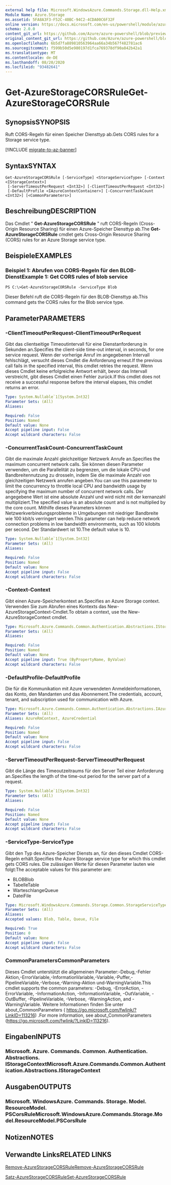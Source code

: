 ```yaml
---
external help file: Microsoft.WindowsAzure.Commands.Storage.dll-Help.xml
Module Name: Azure.Storage
ms.assetid: 5FA8A3F3-F52C-40BC-94C2-4CDA00C6F32F
online version: https://docs.microsoft.com/en-us/powershell/module/azure.storage/get-azurestoragecorsrule
schema: 2.0.0
content_git_url: https://github.com/Azure/azure-powershell/blob/preview/src/Storage/Commands.Storage/help/Get-AzureStorageCORSRule.md
original_content_git_url: https://github.com/Azure/azure-powershell/blob/preview/src/Storage/Commands.Storage/help/Get-AzureStorageCORSRule.md
ms.openlocfilehash: 6b5d7fa889810563964aa66a34b567f482781ac6
ms.sourcegitcommit: f599b50d5e980197d1fca769378df90a842b42a1
ms.translationtype: MT
ms.contentlocale: de-DE
ms.lasthandoff: 08/20/2020
ms.locfileid: "93482641"
---
```

# <span data-ttu-id="352d5-101">Get-AzureStorageCORSRule</span><span class="sxs-lookup"><span data-stu-id="352d5-101">Get-AzureStorageCORSRule</span></span>

## <span data-ttu-id="352d5-102">Synopsis</span><span class="sxs-lookup"><span data-stu-id="352d5-102">SYNOPSIS</span></span>
<span data-ttu-id="352d5-103">Ruft CORS-Regeln für einen Speicher Diensttyp ab.</span><span class="sxs-lookup"><span data-stu-id="352d5-103">Gets CORS rules for a Storage service type.</span></span>

[!INCLUDE [migrate-to-az-banner](../../includes/migrate-to-az-banner.md)]

## <span data-ttu-id="352d5-104">Syntax</span><span class="sxs-lookup"><span data-stu-id="352d5-104">SYNTAX</span></span>

```
Get-AzureStorageCORSRule [-ServiceType] <StorageServiceType> [-Context <IStorageContext>]
 [-ServerTimeoutPerRequest <Int32>] [-ClientTimeoutPerRequest <Int32>]
 [-DefaultProfile <IAzureContextContainer>] [-ConcurrentTaskCount <Int32>] [<CommonParameters>]
```

## <span data-ttu-id="352d5-105">Beschreibung</span><span class="sxs-lookup"><span data-stu-id="352d5-105">DESCRIPTION</span></span>
<span data-ttu-id="352d5-106">Das Cmdlet " **Get-AzureStorageCORSRule** " ruft CORS-Regeln (Cross-Origin Resource Sharing) für einen Azure-Speicher Diensttyp ab.</span><span class="sxs-lookup"><span data-stu-id="352d5-106">The **Get-AzureStorageCORSRule** cmdlet gets Cross-Origin Resource Sharing (CORS) rules for an Azure Storage service type.</span></span>

## <span data-ttu-id="352d5-107">Beispiele</span><span class="sxs-lookup"><span data-stu-id="352d5-107">EXAMPLES</span></span>

### <span data-ttu-id="352d5-108">Beispiel 1: Abrufen von CORS-Regeln für den BLOB-Dienst</span><span class="sxs-lookup"><span data-stu-id="352d5-108">Example 1: Get CORS rules of blob service</span></span>
```
PS C:\>Get-AzureStorageCORSRule -ServiceType Blob
```

<span data-ttu-id="352d5-109">Dieser Befehl ruft die CORS-Regeln für den BLOB-Diensttyp ab.</span><span class="sxs-lookup"><span data-stu-id="352d5-109">This command gets the CORS rules for the Blob service type.</span></span>

## <span data-ttu-id="352d5-110">Parameter</span><span class="sxs-lookup"><span data-stu-id="352d5-110">PARAMETERS</span></span>

### <span data-ttu-id="352d5-111">-ClientTimeoutPerRequest</span><span class="sxs-lookup"><span data-stu-id="352d5-111">-ClientTimeoutPerRequest</span></span>
<span data-ttu-id="352d5-112">Gibt das clientseitige Timeoutintervall für eine Dienstanforderung in Sekunden an.</span><span class="sxs-lookup"><span data-stu-id="352d5-112">Specifies the client-side time-out interval, in seconds, for one service request.</span></span>
<span data-ttu-id="352d5-113">Wenn der vorherige Anruf im angegebenen Intervall fehlschlägt, versucht dieses Cmdlet die Anforderung erneut.</span><span class="sxs-lookup"><span data-stu-id="352d5-113">If the previous call fails in the specified interval, this cmdlet retries the request.</span></span>
<span data-ttu-id="352d5-114">Wenn dieses Cmdlet keine erfolgreiche Antwort erhält, bevor das Intervall verstreicht, gibt dieses Cmdlet einen Fehler zurück.</span><span class="sxs-lookup"><span data-stu-id="352d5-114">If this cmdlet does not receive a successful response before the interval elapses, this cmdlet returns an error.</span></span>

```yaml
Type: System.Nullable`1[System.Int32]
Parameter Sets: (All)
Aliases:

Required: False
Position: Named
Default value: None
Accept pipeline input: False
Accept wildcard characters: False
```

### <span data-ttu-id="352d5-115">-ConcurrentTaskCount</span><span class="sxs-lookup"><span data-stu-id="352d5-115">-ConcurrentTaskCount</span></span>
<span data-ttu-id="352d5-116">Gibt die maximale Anzahl gleichzeitiger Netzwerk Anrufe an.</span><span class="sxs-lookup"><span data-stu-id="352d5-116">Specifies the maximum concurrent network calls.</span></span>
<span data-ttu-id="352d5-117">Sie können diesen Parameter verwenden, um die Parallelität zu begrenzen, um die lokale CPU-und Bandbreitennutzung zu drosseln, indem Sie die maximale Anzahl von gleichzeitigen Netzwerk anrufen angeben.</span><span class="sxs-lookup"><span data-stu-id="352d5-117">You can use this parameter to limit the concurrency to throttle local CPU and bandwidth usage by specifying the maximum number of concurrent network calls.</span></span>
<span data-ttu-id="352d5-118">Der angegebene Wert ist eine absolute Anzahl und wird nicht mit der kernanzahl multipliziert.</span><span class="sxs-lookup"><span data-stu-id="352d5-118">The specified value is an absolute count and is not multiplied by the core count.</span></span>
<span data-ttu-id="352d5-119">Mithilfe dieses Parameters können Netzwerkverbindungsprobleme in Umgebungen mit niedriger Bandbreite wie 100 kbit/s verringert werden.</span><span class="sxs-lookup"><span data-stu-id="352d5-119">This parameter can help reduce network connection problems in low bandwidth environments, such as 100 kilobits per second.</span></span>
<span data-ttu-id="352d5-120">Der Standardwert ist 10.</span><span class="sxs-lookup"><span data-stu-id="352d5-120">The default value is 10.</span></span>

```yaml
Type: System.Nullable`1[System.Int32]
Parameter Sets: (All)
Aliases:

Required: False
Position: Named
Default value: None
Accept pipeline input: False
Accept wildcard characters: False
```

### <span data-ttu-id="352d5-121">-Context</span><span class="sxs-lookup"><span data-stu-id="352d5-121">-Context</span></span>
<span data-ttu-id="352d5-122">Gibt einen Azure-Speicherkontext an.</span><span class="sxs-lookup"><span data-stu-id="352d5-122">Specifies an Azure Storage context.</span></span>
<span data-ttu-id="352d5-123">Verwenden Sie zum Abrufen eines Kontexts das New-AzureStorageContext-Cmdlet.</span><span class="sxs-lookup"><span data-stu-id="352d5-123">To obtain a context, use the New-AzureStorageContext cmdlet.</span></span>

```yaml
Type: Microsoft.Azure.Commands.Common.Authentication.Abstractions.IStorageContext
Parameter Sets: (All)
Aliases:

Required: False
Position: Named
Default value: None
Accept pipeline input: True (ByPropertyName, ByValue)
Accept wildcard characters: False
```

### <span data-ttu-id="352d5-124">-DefaultProfile</span><span class="sxs-lookup"><span data-stu-id="352d5-124">-DefaultProfile</span></span>
<span data-ttu-id="352d5-125">Die für die Kommunikation mit Azure verwendeten Anmeldeinformationen, das Konto, den Mandanten und das Abonnement.</span><span class="sxs-lookup"><span data-stu-id="352d5-125">The credentials, account, tenant, and subscription used for communication with Azure.</span></span>

```yaml
Type: Microsoft.Azure.Commands.Common.Authentication.Abstractions.IAzureContextContainer
Parameter Sets: (All)
Aliases: AzureRmContext, AzureCredential

Required: False
Position: Named
Default value: None
Accept pipeline input: False
Accept wildcard characters: False
```

### <span data-ttu-id="352d5-126">-ServerTimeoutPerRequest</span><span class="sxs-lookup"><span data-stu-id="352d5-126">-ServerTimeoutPerRequest</span></span>
<span data-ttu-id="352d5-127">Gibt die Länge des Timeoutzeitraums für den Server Teil einer Anforderung an.</span><span class="sxs-lookup"><span data-stu-id="352d5-127">Specifies the length of the time-out period for the server part of a request.</span></span>

```yaml
Type: System.Nullable`1[System.Int32]
Parameter Sets: (All)
Aliases:

Required: False
Position: Named
Default value: None
Accept pipeline input: False
Accept wildcard characters: False
```

### <span data-ttu-id="352d5-128">-ServiceType</span><span class="sxs-lookup"><span data-stu-id="352d5-128">-ServiceType</span></span>
<span data-ttu-id="352d5-129">Gibt den Typ des Azure-Speicher Diensts an, für den dieses Cmdlet CORS-Regeln erhält.</span><span class="sxs-lookup"><span data-stu-id="352d5-129">Specifies the Azure Storage service type for which this cmdlet gets CORS rules.</span></span>
<span data-ttu-id="352d5-130">Die zulässigen Werte für diesen Parameter lauten wie folgt:</span><span class="sxs-lookup"><span data-stu-id="352d5-130">The acceptable values for this parameter are:</span></span>
- <span data-ttu-id="352d5-131">BLOB</span><span class="sxs-lookup"><span data-stu-id="352d5-131">Blob</span></span> 
- <span data-ttu-id="352d5-132">Tabelle</span><span class="sxs-lookup"><span data-stu-id="352d5-132">Table</span></span> 
- <span data-ttu-id="352d5-133">Warteschlange</span><span class="sxs-lookup"><span data-stu-id="352d5-133">Queue</span></span> 
- <span data-ttu-id="352d5-134">Datei</span><span class="sxs-lookup"><span data-stu-id="352d5-134">File</span></span>

```yaml
Type: Microsoft.WindowsAzure.Commands.Storage.Common.StorageServiceType
Parameter Sets: (All)
Aliases:
Accepted values: Blob, Table, Queue, File

Required: True
Position: 0
Default value: None
Accept pipeline input: False
Accept wildcard characters: False
```

### <span data-ttu-id="352d5-135">CommonParameters</span><span class="sxs-lookup"><span data-stu-id="352d5-135">CommonParameters</span></span>
<span data-ttu-id="352d5-136">Dieses Cmdlet unterstützt die allgemeinen Parameter:-Debug,-Fehler Aktion,-ErrorVariable,-InformationVariable,-Variable,-Puffer,-PipelineVariable,-Verbose,-Warning-Aktion und-WarningVariable.</span><span class="sxs-lookup"><span data-stu-id="352d5-136">This cmdlet supports the common parameters: -Debug, -ErrorAction, -ErrorVariable, -InformationAction, -InformationVariable, -OutVariable, -OutBuffer, -PipelineVariable, -Verbose, -WarningAction, and -WarningVariable.</span></span> <span data-ttu-id="352d5-137">Weitere Informationen finden Sie unter about_CommonParameters ( https://go.microsoft.com/fwlink/?LinkID=113216) .</span><span class="sxs-lookup"><span data-stu-id="352d5-137">For more information, see about_CommonParameters (https://go.microsoft.com/fwlink/?LinkID=113216).</span></span>

## <span data-ttu-id="352d5-138">Eingaben</span><span class="sxs-lookup"><span data-stu-id="352d5-138">INPUTS</span></span>

### <span data-ttu-id="352d5-139">Microsoft. Azure. Commands. Common. Authentication. Abstractions. IStorageContext</span><span class="sxs-lookup"><span data-stu-id="352d5-139">Microsoft.Azure.Commands.Common.Authentication.Abstractions.IStorageContext</span></span>

## <span data-ttu-id="352d5-140">Ausgaben</span><span class="sxs-lookup"><span data-stu-id="352d5-140">OUTPUTS</span></span>

### <span data-ttu-id="352d5-141">Microsoft. WindowsAzure. Commands. Storage. Model. ResourceModel. PSCorsRule</span><span class="sxs-lookup"><span data-stu-id="352d5-141">Microsoft.WindowsAzure.Commands.Storage.Model.ResourceModel.PSCorsRule</span></span>

## <span data-ttu-id="352d5-142">Notizen</span><span class="sxs-lookup"><span data-stu-id="352d5-142">NOTES</span></span>

## <span data-ttu-id="352d5-143">Verwandte Links</span><span class="sxs-lookup"><span data-stu-id="352d5-143">RELATED LINKS</span></span>

[<span data-ttu-id="352d5-144">Remove-AzureStorageCORSRule</span><span class="sxs-lookup"><span data-stu-id="352d5-144">Remove-AzureStorageCORSRule</span></span>](./Remove-AzureStorageCORSRule.md)

[<span data-ttu-id="352d5-145">Satz-AzureStorageCORSRule</span><span class="sxs-lookup"><span data-stu-id="352d5-145">Set-AzureStorageCORSRule</span></span>](./Set-AzureStorageCORSRule.md)



